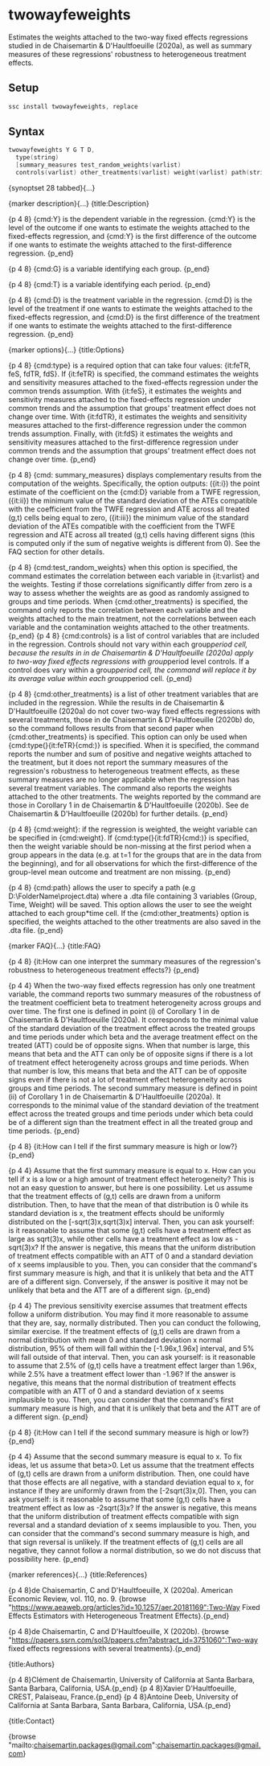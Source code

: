 # twowayfeweights
Estimates the weights attached to the two-way fixed effects regressions studied in de Chaisemartin &amp; D'Haultfoeuille (2020a), as well as summary measures of these regressions' robustness to heterogeneous treatment effects.

## Setup 
```s
ssc install twowayfeweights, replace
```
## Syntax

```s
twowayfeweights Y G T D,
  type(string)
  [summary_measures test_random_weights(varlist)
  controls(varlist) other_treatments(varlist) weight(varlist) path(string)]
```
{synoptset 28 tabbed}{...}

{marker description}{...}
{title:Description}

{p 4 8}
{cmd:Y} is the dependent variable in the regression.
{cmd:Y} is the level of the outcome if one wants to estimate the weights attached to the fixed-effects regression,
and {cmd:Y} is the first difference of the outcome if one wants to estimate the weights attached to the first-difference regression.
{p_end}

{p 4 8}
{cmd:G} is a variable identifying each group.
{p_end}

{p 4 8}
{cmd:T} is a variable identifying each period.
{p_end}

{p 4 8}
{cmd:D} is the treatment variable in the regression.
{cmd:D} is the level of the treatment if one wants to estimate
the weights attached to the fixed-effects regression,
and {cmd:D} is the first difference of the treatment
if one wants to estimate the weights attached to the first-difference regression.
{p_end}

{marker options}{...}
{title:Options}

{p 4 8}
{cmd:type} is a required option that can take four values:
{it:feTR, feS, fdTR, fdS}.
If {it:feTR} is specified,
the command estimates the weights and sensitivity measures attached
to the fixed-effects regression under the common trends assumption.
With {it:feS},
it estimates the weights and sensitivity measures attached
to the fixed-effects regression under common trends and the assumption that groups' treatment
effect does not change over time.
With {it:fdTR}, it estimates the weights
and sensitivity measures attached to the first-difference regression under the common trends assumption.
Finally, with {it:fdS} it estimates the weights
and sensitivity measures attached to the first-difference regression
under common trends and the assumption that groups' treatment
effect does not change over time.
{p_end}

{p 4 8}
{cmd: summary_measures} displays complementary results from the computation of the weights. Specifically, the option outputs: ({it:i}) the point estimate of the coefficient on the {cmd:D} variable from a TWFE regression, ({it:ii}) the minimum value of the standard deviation of the ATEs compatible with the coefficient from the TWFE regression and ATE across all treated (g,t) cells being equal to zero, ({it:iii}) the minimum value of the standard deviation of the ATEs compatible with the coefficient from the TWFE regression and ATE across all treated (g,t) cells having different signs (this is computed only if the sum of negative weights is different from 0). See the FAQ section for other details.

{p 4 8}
{cmd:test_random_weights} when this option is specified, the command estimates
the correlation between each variable in {it:varlist} and the weights.
Testing if those correlations significantly differ
from zero is a way to assess whether the weights are as good as randomly assigned to groups and time periods.
When {cmd:other_treatments} is specified,
the command only reports the correlation between each variable
and the weights attached to the main treatment,
not the correlations between each variable and the contamination weights attached to the other treatments.
{p_end}
{p 4 8}
{cmd:controls} is a list of control variables that are included in the regression.
Controls should not vary within each group*period cell,
because the results in in de Chaisemartin & D'Haultfoeuille (2020a)
apply to two-way fixed effects regressions with group*period level controls.
If a control does vary within a group*period cell,
the command will replace it by its average value within each group*period cell.
{p_end}

{p 4 8}
{cmd:other_treatments} is a list of other treatment variables
that are included in the regression.
While the results in de Chaisemartin & D'Haultfoeuille (2020a)
do not cover two-way fixed effects regressions with several treatments,
those in de Chaisemartin & D'Haultfoeuille (2020b) do, so the command follows results from that second paper
when {cmd:other_treatments} is specified.
This option can only be used when {cmd:type(}{it:feTR}{cmd:)} is specified.
When it is specified,
the command reports the number and sum of positive and negative weights attached to the treatment,
but it does not report the summary measures of the regression's robustness to heterogeneous treatment effects,
as these summary measures are no longer applicable when the regression has several treatment variables.
The command also reports the weights attached to the other treatments.
The weights reported by the command are those in Corollary 1 in de Chaisemartin & D'Haultfoeuille (2020b).
See de Chaisemartin & D'Haultfoeuille (2020b) for further details.
{p_end}

{p 4 8}
{cmd:weight}: if the regression is weighted,
the weight variable can be specified in {cmd:weight}.
If {cmd:type(}{it:fdTR}{cmd:)} is specified,
then the weight variable should be non-missing at the first period when a group appears
in the data (e.g. at t=1 for the groups that are in the data from the beginning),
and for all observations for which the first-difference
of the group-level mean outcome and treatment are non missing.
{p_end}

{p 4 8}
{cmd:path} allows the user to specify a path
(e.g D:\FolderName\project.dta) where a .dta file containing 3 variables
(Group, Time, Weight) will be saved.
This option allows the user to see the weight attached to each group*time cell.
If the {cmd:other_treatments} option is specified,
the weights attached to the other treatments are also saved in the .dta file.
{p_end}

{marker FAQ}{...}
{title:FAQ}

{p 4 8}
{it:How can one interpret the summary measures of the regression's robustness to heterogeneous treatment effects?}
{p_end}

{p 4 4} When the two-way fixed effects regression has only one treatment variable,
the command reports two summary measures of the robustness
of the treatment coefficient beta to treatment heterogeneity across groups and over time.
The first one is defined in point
(i) of Corollary 1 in de Chaisemartin & D'Haultfoeuille (2020a).
It corresponds to the minimal value of the standard deviation
of the treatment effect across the treated groups and time periods
under which beta and the average treatment effect on the treated (ATT) could be of opposite signs.
When that number is large,
this means that beta and the ATT can only be of opposite signs if there is a lot of
treatment effect heterogeneity across groups and time periods.
When that number is low,
this means that beta and the ATT can be of opposite signs even if there is not a lot of
treatment effect heterogeneity across groups and time periods.
The second summary measure is defined in point
(ii) of Corollary 1 in de Chaisemartin & D'Haultfoeuille (2020a).
It corresponds to the minimal value of the standard deviation of the treatment effect across the treated groups and time periods
under which beta could be of a different sign than the treatment effect in all the treated group and time periods.
{p_end}

{p 4 8}
{it:How can I tell if the first summary measure is high or low?}
{p_end}

{p 4 4}
Assume that the first summary measure is equal to x. How can you tell if x is a low or a high amount of treatment effect heterogeneity? This is not an easy question to answer, but here is one possibility.  Let us assume that the treatment effects of (g,t) cells are drawn from a uniform distribution. Then, to have that the mean of that distribution is 0 while its standard deviation is x, the treatment effects should be uniformly distributed on the [-sqrt(3)x,sqrt(3)x] interval. Then, you can ask yourself: is it reasonable to assume that some (g,t) cells have a treatment effect as large as sqrt(3)x, while other cells have a treatment effect as low as -sqrt(3)x? If the answer is negative, this means that the uniform distribution of treatment effects compatible with an ATT of 0 and a standard deviation of x seems implausible to you. Then, you can consider that the command's first summary measure is high, and that it is unlikely that beta and the ATT are of a different sign. Conversely, if the answer is positive it may not be unlikely that beta and the ATT are of a different sign. 
{p_end}

{p 4 4}
The previous sensitivity exercise assumes that treatment effects follow a uniform distribution. You may find it more reasonable to assume that they are, say, normally distributed. Then you can conduct the following, similar exercise. If the treatment effects of (g,t) cells are drawn from a normal distribution with mean 0 and standard deviation x normal distribution, 95% of them will fall within the [-1.96x,1.96x] interval, and 5% will fall outside of that interval. Then, you can ask yourself: is it reasonable to assume that 2.5% of (g,t) cells have a treatment effect larger than 1.96x, while 2.5% have a treatment effect lower than -1.96? If the answer is negative, this means that the normal distribution of treatment effects compatible with an ATT of 0 and a standard deviation of x seems implausible to you. Then, you can consider that the command's first summary measure is high, and that it is unlikely that beta and the ATT are of a different sign.
{p_end}

{p 4 8}
{it:How can I tell if the second summary measure is high or low?}
{p_end}

{p 4 4}
Assume that the second summary measure is equal to x. To fix ideas, let us assume that beta>0. Let us assume that the treatment effects of (g,t) cells are drawn from a uniform distribution.  Then, one could have that those effects are all negative, with a standard deviation equal to x, for instance if they are uniformly drawn from the [-2sqrt(3)x,0]. Then, you can ask yourself: is it reasonable to assume that some (g,t) cells have a treatment effect as low as -2sqrt(3)x? If the answer is negative, this means that the uniform distribution of treatment effects compatible with sign reversal and a standard deviation of x seems implausible to you. Then, you can consider that the command's second summary measure is high, and that sign reversal is unlikely. If the treatment effects of (g,t) cells are all negative, they cannot follow a normal distribution, so we do not discuss that possibility here.
{p_end}

{marker references}{...}
{title:References}

{p 4 8}de Chaisemartin, C and D'Haultfoeuille, X (2020a). American Economic Review, vol. 110, no. 9. 
{browse "https://www.aeaweb.org/articles?id=10.1257/aer.20181169":Two-Way Fixed Effects Estimators with Heterogeneous Treatment Effects}.{p_end}

{p 4 8}de Chaisemartin, C and D'Haultfoeuille, X (2020b).
{browse "https://papers.ssrn.com/sol3/papers.cfm?abstract_id=3751060":Two-way fixed effects regressions with several treatments}.{p_end}


{title:Authors}

{p 4 8}Clément de Chaisemartin, University of California at Santa Barbara, Santa Barbara, California, USA.{p_end}
{p 4 8}Xavier D'Haultfoeuille, CREST, Palaiseau, France.{p_end}
{p 4 8}Antoine Deeb, University of California at Santa Barbara, Santa Barbara, California, USA.{p_end}


{title:Contact}

{browse "mailto:chaisemartin.packages@gmail.com":chaisemartin.packages@gmail.com}
